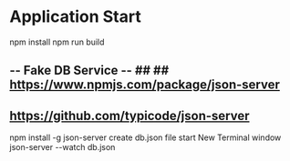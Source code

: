 # Application Start
npm install
npm run build

## -- Fake DB Service -- ## ## https://www.npmjs.com/package/json-server ##
## https://github.com/typicode/json-server ##
npm install -g json-server
create db.json file
start New Terminal window 
json-server --watch db.json

